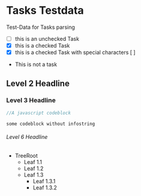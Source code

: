 # Tasks Testdata

Test-Data for Tasks parsing

- [ ] this is an unchecked Task
- [x] this is a checked Task
- [x] this is a checked Task with special characters [ ]
- This is not a task

## Level 2 Headline

### Level 3 Headline

```javascript
//A javascript codeblock
```

```
some codeblock without infostring
```

###### Level 6 Headline

- TreeRoot
  - Leaf 1.1
  - Leaf 1.2
  - Leaf 1.3
    - Leaf 1.3.1
    - Leaf 1.3.2
